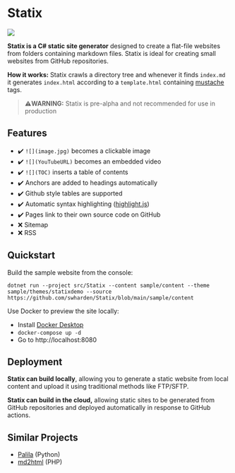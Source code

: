# Statix

[![](https://img.shields.io/github/workflow/status/swharden/Statix/build%20and%20test)](https://github.com/swharden/Statix/actions/workflows/build-and-test.yaml)

**Statix is a C# static site generator** designed to create a flat-file websites from folders containing markdown files. Statix is ideal for creating small websites from GitHub repositories.

**How it works:** Statix crawls a directory tree and whenever it finds `index.md` it generates `index.html` according to a `template.html` containing [mustache](https://mustache.github.io) tags.

> **⚠️WARNING:** Statix is pre-alpha and not recommended for use in production

## Features

* ✔️ `![](image.jpg)` becomes a clickable image
* ✔️ `![](YouTubeURL)` becomes an embedded video
* ✔️ `![](TOC)` inserts a table of contents
* ✔️ Anchors are added to headings automatically
* ✔️ Github style tables are supported
* ✔️ Automatic syntax highlighting ([highlight.js](https://highlightjs.org/))
* ✔️ Pages link to their own source code on GitHub
* ❌ Sitemap
* ❌ RSS

## Quickstart

Build the sample website from the console:

```
dotnet run --project src/Statix --content sample/content --theme sample/themes/statixdemo --source https://github.com/swharden/Statix/blob/main/sample/content
```

Use Docker to preview the site locally:
* Install [Docker Desktop](https://www.docker.com/products/docker-desktop) 
* `docker-compose up -d`
* Go to http://localhost:8080

## Deployment

**Statix can build locally**, allowing you to generate a static website from local content and upload it using traditional methods like FTP/SFTP.

**Statix can build in the cloud,** allowing static sites to be generated from GitHub repositories and deployed automatically in response to GitHub actions.

## Similar Projects
* [Palila](https://github.com/swharden/Palila) (Python) 
* [md2html](https://github.com/swharden/md2html-php) (PHP)